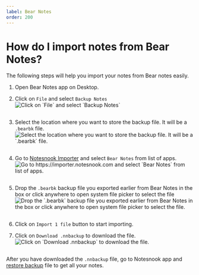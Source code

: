 ```yaml
---
label: Bear Notes
order: 200
---
```


# How do I import notes from Bear Notes?

The following steps will help you import your notes from Bear notes easily.

1. Open Bear Notes app on Desktop.

2. Click on `File` and select `Backup Notes`
   <img style="margin-bottom:15px;" src="/static/bear_import_step_1.png" alt="Click on `File` and select `Backup Notes`"/>

3. Select the location where you want to store the backup file. It will be a `.bearbk` file.
   <img style="margin-bottom:15px;" src="/static/bear_import_step_2.png" alt="Select the location where you want to store the backup file. It will be a `.bearbk` file."/>

4. Go to [Notesnook Importer](https://importer.notesnook.com) and select `Bear Notes` from list of apps.
   <img style="margin-bottom:15px;" src="/static/bearnotes_import_step_3.png" alt="Go to https://importer.notesnook.com and select `Bear Notes` from list of apps."/>

5. Drop the `.bearbk` backup file you exported earlier from Bear Notes in the box or click anywhere to open system file picker to select the file
   <img style="margin-bottom:15px;" src="/static/bear_import_step_4.png" alt="Drop the `.bearbk` backup file you exported earlier from Bear Notes in the box or click anywhere to open system file picker to select the file."/>

6. Click on `Import 1 file` button to start importing.

7. Click on `Download .nnbackup` to download the file.
   <img style="margin-bottom:15px;" src="/static/plain_text_import_step_3.png" alt="Click on `Download .nnbackup` to download the file."/>

After you have downloaded the `.nnbackup` file, go to Notesnook app and [restore backup](../backup-and-restore-notes-in-notesnook.md) file to get all your notes.
